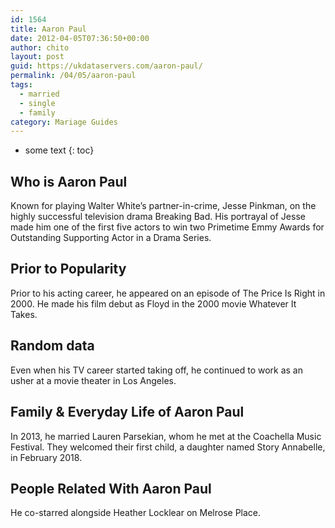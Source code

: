```yaml
---
id: 1564
title: Aaron Paul
date: 2012-04-05T07:36:50+00:00
author: chito
layout: post
guid: https://ukdataservers.com/aaron-paul/
permalink: /04/05/aaron-paul  
tags:
  - married
  - single
  - family
category: Mariage Guides
---
```


* some text
{: toc}


## Who is  Aaron Paul
                  
                  
                  
Known for playing Walter White&#8217;s partner-in-crime, Jesse Pinkman, on the highly successful television drama Breaking Bad. His portrayal of Jesse made him one of the first five actors to win two Primetime Emmy Awards for Outstanding Supporting Actor in a Drama Series.  
                  
                
                
                
## Prior to Popularity 
                  
                  
                  
Prior to his acting career, he appeared on an episode of The Price Is Right in 2000. He made his film debut as Floyd in the 2000 movie Whatever It Takes. 
                  
                
                
                
## Random data 
                  
                  
                  
Even when his TV career started taking off, he continued to work as an usher at a movie theater in Los Angeles. 
                  
                
                
                
## Family & Everyday Life of Aaron Paul
                  
                  
                  
In 2013, he married Lauren Parsekian, whom he met at the Coachella Music Festival. They welcomed their first child, a daughter named Story Annabelle, in February 2018.
                  
                
                
                
## People Related With  Aaron Paul
                  
                  
                  
He co-starred alongside Heather Locklear on Melrose Place. 
                  
                
              
            
          
          
          
    
    
  
